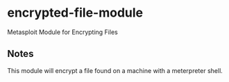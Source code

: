# encrypted-file-module
Metasploit Module for Encrypting Files
## Notes
This module will encrypt a file found on a machine with a meterpreter shell.  
